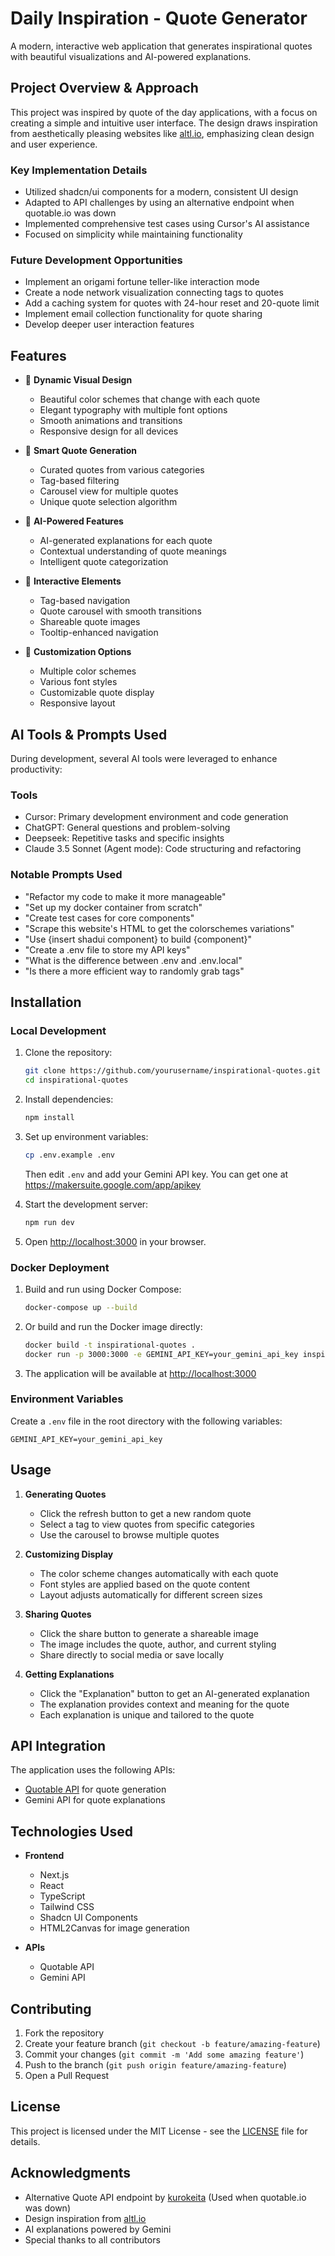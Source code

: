 # Daily Inspiration - Quote Generator

A modern, interactive web application that generates inspirational quotes with beautiful visualizations and AI-powered explanations.

## Project Overview & Approach

This project was inspired by quote of the day applications, with a focus on creating a simple and intuitive user interface. The design draws inspiration from aesthetically pleasing websites like [altl.io](https://altl.io/), emphasizing clean design and user experience.

### Key Implementation Details
- Utilized shadcn/ui components for a modern, consistent UI design
- Adapted to API challenges by using an alternative endpoint when quotable.io was down
- Implemented comprehensive test cases using Cursor's AI assistance
- Focused on simplicity while maintaining functionality

### Future Development Opportunities
- Implement an origami fortune teller-like interaction mode
- Create a node network visualization connecting tags to quotes
- Add a caching system for quotes with 24-hour reset and 20-quote limit
- Implement email collection functionality for quote sharing
- Develop deeper user interaction features

## Features

- 🎨 **Dynamic Visual Design**
  - Beautiful color schemes that change with each quote
  - Elegant typography with multiple font options
  - Smooth animations and transitions
  - Responsive design for all devices

- 📝 **Smart Quote Generation**
  - Curated quotes from various categories
  - Tag-based filtering
  - Carousel view for multiple quotes
  - Unique quote selection algorithm

- 🤖 **AI-Powered Features**
  - AI-generated explanations for each quote
  - Contextual understanding of quote meanings
  - Intelligent quote categorization

- 🎯 **Interactive Elements**
  - Tag-based navigation
  - Quote carousel with smooth transitions
  - Shareable quote images
  - Tooltip-enhanced navigation

- 🎨 **Customization Options**
  - Multiple color schemes
  - Various font styles
  - Customizable quote display
  - Responsive layout

## AI Tools & Prompts Used

During development, several AI tools were leveraged to enhance productivity:

### Tools
- Cursor: Primary development environment and code generation
- ChatGPT: General questions and problem-solving
- Deepseek: Repetitive tasks and specific insights
- Claude 3.5 Sonnet (Agent mode): Code structuring and refactoring

### Notable Prompts Used
- "Refactor my code to make it more manageable"
- "Set up my docker container from scratch"
- "Create test cases for core components"
- "Scrape this website's HTML to get the colorschemes variations"
- "Use {insert shadui component} to build {component}"
- "Create a .env file to store my API keys"
- "What is the difference between .env and .env.local"
- "Is there a more efficient way to randomly grab tags"

## Installation

### Local Development

1. Clone the repository:
   ```bash
   git clone https://github.com/yourusername/inspirational-quotes.git
   cd inspirational-quotes
   ```

2. Install dependencies:
   ```bash
   npm install
   ```

3. Set up environment variables:
   ```bash
   cp .env.example .env
   ```
   Then edit `.env` and add your Gemini API key. You can get one at https://makersuite.google.com/app/apikey

4. Start the development server:
   ```bash
   npm run dev
   ```

5. Open [http://localhost:3000](http://localhost:3000) in your browser.

### Docker Deployment

1. Build and run using Docker Compose:
   ```bash
   docker-compose up --build
   ```

2. Or build and run the Docker image directly:
   ```bash
   docker build -t inspirational-quotes .
   docker run -p 3000:3000 -e GEMINI_API_KEY=your_gemini_api_key inspirational-quotes
   ```

3. The application will be available at [http://localhost:3000](http://localhost:3000)

### Environment Variables

Create a `.env` file in the root directory with the following variables:
```
GEMINI_API_KEY=your_gemini_api_key
```

## Usage

1. **Generating Quotes**
   - Click the refresh button to get a new random quote
   - Select a tag to view quotes from specific categories
   - Use the carousel to browse multiple quotes

2. **Customizing Display**
   - The color scheme changes automatically with each quote
   - Font styles are applied based on the quote content
   - Layout adjusts automatically for different screen sizes

3. **Sharing Quotes**
   - Click the share button to generate a shareable image
   - The image includes the quote, author, and current styling
   - Share directly to social media or save locally

4. **Getting Explanations**
   - Click the "Explanation" button to get an AI-generated explanation
   - The explanation provides context and meaning for the quote
   - Each explanation is unique and tailored to the quote

## API Integration

The application uses the following APIs:
- [Quotable API](https://api.quotable.kurokeita.dev/) for quote generation
- Gemini API for quote explanations

## Technologies Used

- **Frontend**
  - Next.js
  - React
  - TypeScript
  - Tailwind CSS
  - Shadcn UI Components
  - HTML2Canvas for image generation

- **APIs**
  - Quotable API
  - Gemini API

## Contributing

1. Fork the repository
2. Create your feature branch (`git checkout -b feature/amazing-feature`)
3. Commit your changes (`git commit -m 'Add some amazing feature'`)
4. Push to the branch (`git push origin feature/amazing-feature`)
5. Open a Pull Request

## License

This project is licensed under the MIT License - see the [LICENSE](LICENSE) file for details.

## Acknowledgments

- Alternative Quote API endpoint by [kurokeita](https://api.quotable.kurokeita.dev/) (Used when quotable.io was down)
- Design inspiration from [altl.io](https://altl.io/)
- AI explanations powered by Gemini
- Special thanks to all contributors

<!-- ## Contact

For any questions or suggestions, please reach out to [your-email@example.com](mailto:your-email@example.com) -->

